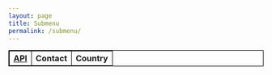```yaml
---
layout: page
title: Submenu
permalink: /submenu/
---
```


<html>
<style>
table, th, td {
  border:1px solid black;
}
</style>
<body>


<table style="width:100%">
  <tr>
    <th><a href="https://buddabaker.github.io/Fastpages/2022/10/07/APIHACKS.html">API</a></th>
    <th>Contact</th>
    <th>Country</th>
  </tr>